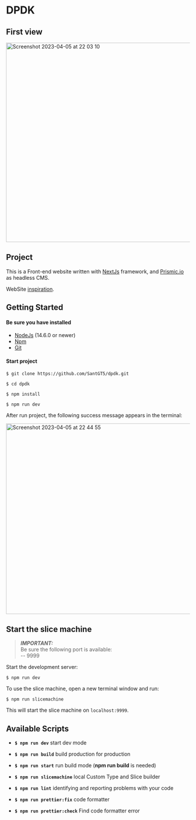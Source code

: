 # DPDK

## First view
<img width="545" alt="Screenshot 2023-04-05 at 22 03 10" src="https://user-images.githubusercontent.com/83282533/230195735-badbe36f-cac5-4220-8fc2-4c0128379f4b.png">

##  Project

This is a Front-end website written with [NextJs](https://nextjs.org/) framework, and [Prismic.io](https://prismic.io/) as headless CMS.

WebSite [inspiration](https://nuxt-starter-prismic-blog.vercel.app/).

## Getting Started

#### Be sure you have installed
- [NodeJs](https://nodejs.org/en/) (14.6.0 or newer)
- [Npm](https://docs.npmjs.com/)
- [Git](https://git-scm.com/)

#### Start project
```
$ git clone https://github.com/SantGT5/dpdk.git

$ cd dpdk

$ npm install

$ npm run dev
```
After run project, the following success message appears in the terminal:

<img width="521" alt="Screenshot 2023-04-05 at 22 44 55" src="https://user-images.githubusercontent.com/83282533/230207336-d472aee2-f854-4efa-81dc-50075d31ace5.png">

## Start the slice machine

> **_IMPORTANT:_**  
> Be sure the following port is available:   
> -- 9999   

Start the development server:

```
$ npm run dev
```

To use the slice machine, open a new terminal window and run:

```
$ npm run slicemachine
```
This will start the slice machine on `localhost:9999`.

## Available Scripts

- **`$ npm run dev`** start dev mode

- **`$ npm run build`** build production for production

-  **`$ npm run start`** run build mode (**npm run build** is needed)

- **`$ npm run slicemachine`** local Custom Type and Slice builder

-  **`$ npm run lint`** identifying and reporting problems with your code

-  **`$ npm run prettier:fix`** code formatter

-  **`$ npm run prettier:check`** Find code formatter error
